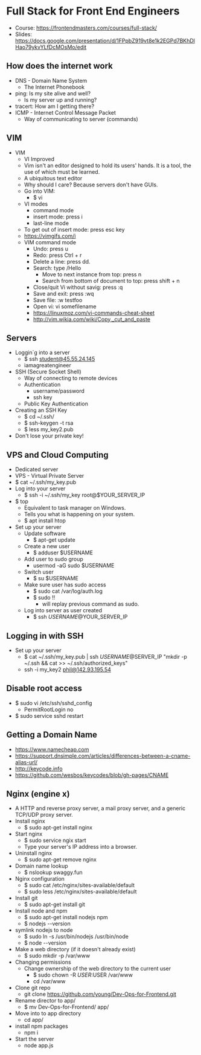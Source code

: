 # Full Stack for Front End Engineers

* Course: <https://frontendmasters.com/courses/full-stack/>
* Slides: <https://docs.google.com/presentation/d/1FPpbZ919vt8e1k2EGPd7BKhDlHao79ykvYLfDcMOsMo/edit>

## How does the internet work

* DNS - Domain Name System
  * The Internet Phonebook
* ping: Is my site alive and well?
  * Is my server up and running?
* tracert: How am I getting there?
* ICMP - Internet Control Message Packet
  * Way of communicating to server (commands)

## VIM

* VIM
  * VI Improved
  * Vim isn't an editor designed to hold its users' hands. It is a tool, the use of which must be learned.
  * A ubiquitous text editor
  * Why should I care? Because servers don't have GUIs.
  * Go into VIM:
    * $ vi
  * VI modes
    * command mode
    * insert mode: press i
    * last-line mode
  * To get out of insert mode: press esc key
  * <https://vimgifs.com/i>
  * VIM command mode
    * Undo: press u
    * Redo: press Ctrl + r
    * Delete a line: press dd.
    * Search: type /Hello
      * Move to next instance from top: press n
      * Search from bottom of document to top: press shift + n
    * Close/quit Vi without savig: press :q
    * Save and exit: press :wq
    * Save file: :w testfoo
    * Open vi: vi somefilename
    * <https://linuxmoz.com/vi-commands-cheat-sheet>
    * <http://vim.wikia.com/wiki/Copy,_cut_and_paste>

## Servers

* Loggin`g into a server
  * $ ssh student@45.55.24.145
  * iamagreatengineer
* SSH (Secure Socket Shell)
  * Way of connecting to remote devices
  * Authentication
    * username/password
    * ssh key
  * Public Key Authentication
* Creating an SSH Key
  * $ cd ~/.ssh/
  * $ ssh-keygen -t rsa
  * $ less my_key2.pub
* Don't lose your private key!

## VPS and Cloud Computing

* Dedicated server
* VPS - Virtual Private Server
* $ cat ~/.ssh/my_key.pub
* Log into your server
  * $ ssh -i ~/.ssh/my_key root@$YOUR_SERVER_IP
* $ top
  * Equivalent to task manager on Windows.
  * Tells you what is happening on your system.
  * $ apt install htop
* Set up your server
  * Update software
    * $ apt-get update
  * Create a new user
    * $ adduser $USERNAME
  * Add user to sudo group
    * usermod -aG sudo $USERNAME
  * Switch user
    * $ su $USERNAME
  * Make sure user has sudo access
    * $ sudo cat /var/log/auth.log
    * $ sudo !!
      * will replay previous command as sudo.
  * Log into server as user created
    * $ ssh $USERNAME@$YOUR_SERVER_IP

## Logging in with SSH

* Set up your server
  * $ cat ~/.ssh/my_key.pub | ssh $USERNAME@$SERVER_IP "mkdir -p ~/.ssh && cat >> ~/.ssh/authorized_keys"
  * ssh -i my_key2 phil@142.93.195.54

## Disable root access

* $ sudo vi /etc/ssh/sshd_config
  * PermitRootLogin no
* $ sudo service sshd restart

## Getting a Domain Name

* <https://www.namecheap.com>
* <https://support.dnsimple.com/articles/differences-between-a-cname-alias-url/>
* <http://keycode.info>
* <https://github.com/wesbos/keycodes/blob/gh-pages/CNAME>

## Nginx (engine x)

* A HTTP and reverse proxy server, a mail proxy server, and a generic TCP/UDP proxy server.
* Install nginx
  * $ sudo apt-get install nginx
* Start nginx
  * $ sudo service ngix start
  * Type your server's IP address into a browser.
* Uninstall nginx
  * $ sudo apt-get remove nginx
* Domain name lookup
  * $ nslookup swaggy.fun
* Nginx configuration
  * $ sudo cat /etc/nginx/sites-available/default
  * $ sudo less /etc/nginx/sites-available/default
* Install git
  * $ sudo apt-get install git
* Install node and npm
  * $ sudo apt-get install nodejs npm
  * $ nodejs --version
* symlink nodejs to node
  * $ sudo ln -s /usr/bin/nodejs /usr/bin/node
  * $ node --version
* Make a web directory (if it doesn't already exist)
  * $ sudo mkdir -p /var/www
* Changing permissions
  * Change ownership of the web directory to the current user
    * $ sudo chown -R $USER:$USER /var/www
    * cd /var/www
* Clone git repo
  * git clone https://github.com/young/Dev-Ops-for-Frontend.git
* Rename director to app/
  * $ mv Dev-Ops-for-Frontend/ app/
* Move into to app directory
  * cd app/
* install npm packages
  * npm i
* Start the server
  * node app.js